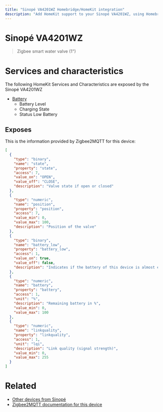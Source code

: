 ```yaml
---
title: "Sinopé VA4201WZ Homebridge/HomeKit integration"
description: "Add HomeKit support to your Sinopé VA4201WZ, using Homebridge, Zigbee2MQTT and homebridge-z2m."
---
```

<!---
This file has been GENERATED using src/docgen/docgen.ts
DO NOT EDIT THIS FILE MANUALLY!
-->
# Sinopé VA4201WZ
> Zigbee smart water valve (1")


# Services and characteristics
The following HomeKit Services and Characteristics are exposed by
the Sinopé VA4201WZ

* [Battery](../../battery.md)
  * Battery Level
  * Charging State
  * Status Low Battery



## Exposes

This is the information provided by Zigbee2MQTT for this device:

```json
[
  {
    "type": "binary",
    "name": "state",
    "property": "state",
    "access": 7,
    "value_on": "OPEN",
    "value_off": "CLOSE",
    "description": "Valve state if open or closed"
  },
  {
    "type": "numeric",
    "name": "position",
    "property": "position",
    "access": 7,
    "value_min": 0,
    "value_max": 100,
    "description": "Position of the valve"
  },
  {
    "type": "binary",
    "name": "battery_low",
    "property": "battery_low",
    "access": 1,
    "value_on": true,
    "value_off": false,
    "description": "Indicates if the battery of this device is almost empty"
  },
  {
    "type": "numeric",
    "name": "battery",
    "property": "battery",
    "access": 1,
    "unit": "%",
    "description": "Remaining battery in %",
    "value_min": 0,
    "value_max": 100
  },
  {
    "type": "numeric",
    "name": "linkquality",
    "property": "linkquality",
    "access": 1,
    "unit": "lqi",
    "description": "Link quality (signal strength)",
    "value_min": 0,
    "value_max": 255
  }
]
```

# Related
* [Other devices from Sinopé](../index.md#sinope)
* [Zigbee2MQTT documentation for this device](https://www.zigbee2mqtt.io/devices/VA4201WZ.html)